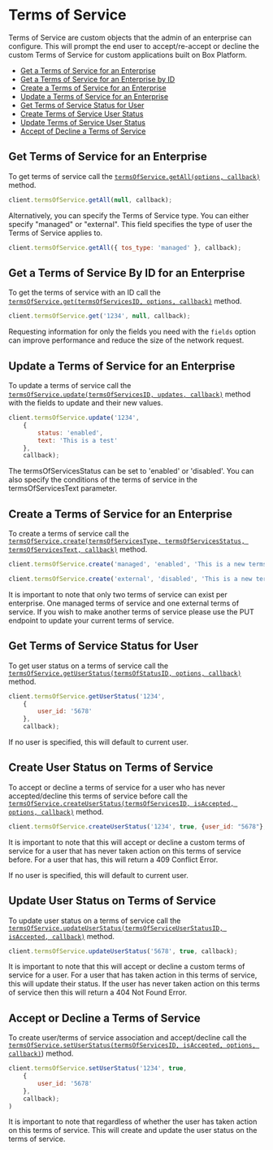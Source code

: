 Terms of Service
================

Terms of Service are custom objects that the admin of an enterprise can configure. This will prompt the
end user to accept/re-accept or decline the custom Terms of Service for custom applications built on
Box Platform. 

* [Get a Terms of Service for an Enterprise](#get-terms-of-service-for-an-enterprise)
* [Get a Terms of Service for an Enterprise by ID](#get-a-terms-of-service-by-id-for-an-enterprise)
* [Create a Terms of Service for an Enterprise](#create-a-terms-of-service-for-an-enterprise)
* [Update a Terms of Service for an Enterprise](#update-a-terms-of-service-for-an-enterprise)
* [Get Terms of Service Status for User](#get-terms-of-service-status-for-user)
* [Create Terms of Service User Status](#create-user-status-on-terms-of-service)
* [Update Terms of Service User Status](#update-user-status-on-terms-of-service)
* [Accept of Decline a Terms of Service](#accept-or-decline-a-terms-of-service)



Get Terms of Service for an Enterprise
--------------------------------------

To get terms of service call the [`termsOfService.getAll(options, callback)`](http://opensource.box.com/box-node-sdk/jsdoc/TermsOfService.html#getAll)
method.

```js
client.termsOfService.getAll(null, callback);
```
Alternatively, you can specify the Terms of Service type. You can either specify "managed" or "external". This
field specifies the type of user the Terms of Service applies to. 

```js
client.termsOfService.getAll({ tos_type: 'managed' }, callback);
```

Get a Terms of Service By ID for an Enterprise
----------------------------------------------

To get the terms of service with an ID call the [`termsOfService.get(termsOfServicesID, options, callback)`](http://opensource.box.com/box-node-sdk/jsdoc/TermsOfService.html#get)
method.

```js
client.termsOfService.get('1234', null, callback);
```

Requesting information for only the fields you need with the `fields` option
can improve performance and reduce the size of the network request.

Update a Terms of Service for an Enterprise
-------------------------------------------

To update a terms of service call the [`termsOfService.update(termsOfServicesID, updates, callback)`](http://opensource.box.com/box-node-sdk/jsdoc/TermsOfService.html#update)
method with the fields to update and their new values.

```js
client.termsOfService.update('1234', 
	{
		status: 'enabled',
		text: 'This is a test'
	}, 
	callback);
```

The termsOfServicesStatus can be set to 'enabled' or 'disabled'. You can also specify the conditions of the terms of service in the termsOfServicesText parameter. 

Create a Terms of Service for an Enterprise
-------------------------------------------

To create a terms of service call the [`termsOfService.create(termsOfServicesType, termsOfServicesStatus, termsOfServicesText, callback)`](http://opensource.box.com/box-node-sdk/jsdoc/TermsOfService.html#create)
method.

```js
client.termsOfService.create('managed', 'enabled', 'This is a new terms of service', callback);
```

```js
client.termsOfService.create('external', 'disabled', 'This is a new terms of service but disabled', callback);
```

It is important to note that only two terms of service can exist per enterprise. One managed terms of service and one external terms of service. If you wish to make another terms of service please use the PUT endpoint to update your current terms of service. 

Get Terms of Service Status for User
------------------------------------

To get user status on a terms of service call the [`termsOfService.getUserStatus(termsOfStatusID, options, callback)`](http://opensource.box.com/box-node-sdk/jsdoc/TermsOfServiceUserStatuses.html#getUserStatus)
method.

```js
client.termsOfService.getUserStatus('1234',
	{
		user_id: '5678'
	},
	callback);
```

If no user is specified, this will default to current user.

Create User Status on Terms of Service 
--------------------------------------

To accept or decline a terms of service for a user who has never accepted/decline this terms of service before call the [`termsOfService.createUserStatus(termsOfServicesID, isAccepted, options, callback)`](http://opensource.box.com/box-node-sdk/jsdoc/TermsOfService.html#createUserStatus)
method.

```js
client.termsOfService.createUserStatus('1234', true, {user_id: "5678"}, callback);
```
It is important to note that this will accept or decline a custom terms of service for a user that has 
never taken action on this terms of service before. For a user that has, this will return a 409 Conflict Error.

If no user is specified, this will default to current user.

Update User Status on Terms of Service 
--------------------------------------

To update user status on a terms of service call the [`termsOfService.updateUserStatus(termsOfServiceUserStatusID, isAccepted, callback)`](http://opensource.box.com/box-node-sdk/jsdoc/TermsOfService.html#updateUserStatus)
method.

```js
client.termsOfService.updateUserStatus('5678', true, callback);
```

It is important to note that this will accept or decline a custom terms of service for a user. For a user that has taken action in this terms of service, this will update their status. If the user has never taken action on this terms of service then this will return a 404 Not Found Error. 

Accept or Decline a Terms of Service
------------------------------------

To create user/terms of service association and accept/decline call the [`termsOfService.setUserStatus(termsOfServicesID, isAccepted, options, callback)`](http://opensource.box.com/box-node-sdk/jsdoc/TermsOfService.html#setUserStatus))
method.

```js
client.termsOfService.setUserStatus('1234', true, 
	{
		user_id: '5678'
	},
	callback);
)
```

It is important to note that regardless of whether the user has taken action on this terms of service. This will create and update the user status on the terms of service. 